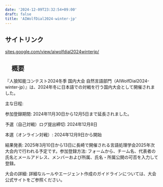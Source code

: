 ```yaml
---
date: '2024-12-09T23:32:54+09:00'
draft: false
title: 'AIWolfDial2024-winter-jp'
---
```


## サイトリンク

[sites.google.com/view/aiwolfdial2024winterjp/](https://sites.google.com/view/aiwolfdial2024winterjp/)

## 　概要 

​『人狼知能コンテスト2024冬季 国内大会 自然言語部門（AIWolfDial2024-winter-jp）』は、​2024年冬に日本語での対戦を行う国内大会として開催されました。​

主な日程:

参加登録期間: 2024年11月30日から12月5日まで延長されました。​

予選（自己対戦）ログ提出締切: 2024年12月8日​

本選（オンライン対戦）: 2024年12月9日から開始​

結果発表: 2025年3月10日から13日に長崎で開催される言語処理学会2025年次大会内で行われる予定です。​
参加登録方法: フォームから、チーム名、代表者の氏名とメールアドレス、メンバーおよび所属、氏名・所属公開の可否を入力して登録。​

大会の詳細: 詳細なルールやエージェント作成のガイドラインについては、大会公式サイトをご参照ください。

